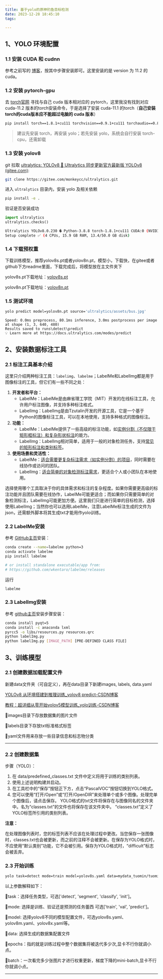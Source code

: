 ```yaml
---
title: 基于yolo的原神钓鱼目标检测
date: 2023-12-28 18:45:10
tags:

---
```


## 1、YOLO 环境配置
### 1.1 安装 CUDA 和 cudnn
参考之前写的 [博客](https://blog.csdn.net/weixin_44349241/article/details/114333235)，按其中步骤安装即可。这里安装的是 version 为 11.2 的cuda。
### 1.2 安装 pytorch-gpu
去 [torch官网](https://pytorch.org/get-started/previous-versions/) 寻找与自己 cuda 版本相对应的 pytorch，这里我没有找到对应 cuda-11.2 版本的torch安装命令，于是选择了安装 cuda-11.1 的torch（**自己安装torch的cuda版本应不能超过电脑的 cuda 版本**）
```bash
pip install torch==1.8.1+cu111 torchvision==0.9.1+cu111 torchaudio==0.8.1 -f https://download.pytorch.org/whl/torch_stable.html
```
> 建议先安装 torch，再安装 yolo；若先安装 yolo，系统会自行安装 torch-cpu，还需卸载
### 1.3 安装 yolov8

git 拉取 [ultralytics: YOLOv8 🚀 Ultralytics 同步更新官方最新版 YOLOv8 (gitee.com)](https://gitee.com/monkeycc/ultralytics):

```bash
git clone https://gitee.com/monkeycc/ultralytics.git
```

进入 `ultralytics` 目录内，安装 yolo 及相关依赖

```bash
pip install -e .
```
验证是否安装成功
```python
import ultralytics
ultralytics.checks()
```
```bash
Ultralytics YOLOv8.0.230 � Python-3.8.8 torch-1.8.1+cu111 CUDA:0 (NVIDIA GeForce GTX 1050 Ti, 4096MiB)
Setup complete ✅ (4 CPUs, 15.9 GB RAM, 13.4/50.0 GB disk)
```

### 1.4 下载预权重

下载训练模型，推荐yolov8s.pt或者yolov8n.pt，模型小，下载快，在gitee或者github下方readme里面，下载完成后，将模型放在主文件夹下

yolov8s.pt下载地址：[yolov8s.pt](https://github.com/ultralytics/assets/releases/download/v0.0.0/yolov8s.pt)

yolov8n.pt下载地址：[yolov8n.pt](https://github.com/ultralytics/assets/releases/download/v0.0.0/yolov8n.pt)

### 1.5 测试环境

```bash
yolo predict model=yolov8n.pt source='ultralytics/assets/bus.jpg'
```

``` image 1/1 E:\myProject\ultralytics\ultralytics\assets\bus.jpg: 640x480 4 persons, 1 bus, 1 stop sign, 80.1ms
Speed: 0.0ms preprocess, 80.1ms inference, 3.0ms postprocess per image at shape (1, 3, 640, 480)
Results saved to runs\detect\predict
💡 Learn more at https://docs.ultralytics.com/modes/predict
```

## 2、安装数据标注工具

### 2.1 标注工具基本介绍

这里只介绍两种标注工具：`labelimg`、`labelme`；LabelMe和LabelImg都是用于图像标注的工具，但它们有一些不同之处：

1. **开发者和平台：**
   - LabelMe：LabelMe是由麻省理工学院（MIT）开发的在线标注工具，允许用户标注图像，并支持多种标注格式。
   - LabelImg：LabelImg是由Tzutalin开发的开源工具，它是一个基于Python的图像标注工具，可以在本地使用，支持多种格式的图像标注。
3. **功能：**
   - LabelMe：LabelMe提供了一些高级的标注功能，如<u>实例分割（不仅限于矩形框标注）和复杂形状标注</u>的能力。
   - LabelImg：LabelImg相对简单，适用于一般的对象检测任务，支持<u>常见的矩形标注和类别标签</u>。
4. **使用场景和灵活性：**
   - LabelMe：<u>适合需要更复杂标注需求（如实例分割）的项目</u>，同时需要在线协作或访问的团队。
   - LabelImg：<u>适合简单的对象检测标注需求</u>，更适合个人或小团队在本地使用。

选择使用哪个工具取决于你的具体需求和标注的复杂程度。如果你需要更高级的标注功能并且团队需要在线协作，LabelMe可能更适合；而如果你只需要简单的对象检测标注，LabelImg可能更加方便。这里我们只是进行简单的目标检测，选择使用LabelImg；当然你也可以选用LabelMe，注意LabelMe标注生成的文件为json，还需额外脚本将其生成txt才能用作yolo训练。

### 2.2 LabelMe安装

参考 [GitHub主页](https://github.com/labelmeai/labelme)安装：
```bash
conda create --name=labelme python=3
conda activate labelme
pip install labelme

# or install standalone executable/app from:
# https://github.com/wkentaro/labelme/releases
```
运行
```bash
labelme
```
### 2.3 LabelImg安装

参考 [github主页](https://github.com/HumanSignal/labelImg)安装步骤安装：

```bash
conda install pyqt=5
conda install -c anaconda lxml
pyrcc5 -o libs/resources.py resources.qrc
python labelImg.py
python labelImg.py [IMAGE_PATH] [PRE-DEFINED CLASS FILE]
```

## 3、训练模型

### 2.1 创建数据加载配置文件

新建data文件夹（可自定义），再在data目录下新建images, labels, data.yaml 

[YOLOv8 从环境搭建到推理训练_yolov8 predict-CSDN博客](https://blog.csdn.net/weixin_61988885/article/details/129421538?share_token=dad53e58-4c3a-4935-9a84-56924d78a2af)

[教程：超详细从零开始yolov5模型训练_yolo训练-CSDN博客](https://blog.csdn.net/qq_45701791/article/details/113992622)

📌images目录下存放数据集的图片文件

📌labels目录下存放txt标准格式标签

📌yaml文件用来存放一些目录信息和标志物分类

---

### 2.2 创建数据集

步骤（YOLO）：
1. 在 data/predefined_classes.txt 文件中定义将用于训练的类别列表。
2. 使用上述说明构建并启动。
3. 在工具栏中的“保存”按钮正下方，点击“PascalVOC”按钮切换到YOLO格式。
4. 您可以使用“打开/Open”或“打开/OpenDIR”来处理单个或多个图像。处理完单个图像后，请点击保存。
   YOLO格式的txt文件将保存在与图像同名的文件夹中。名为“classes.txt”的文件也将保存在该文件夹中。 “classes.txt”定义了YOLO标签所引用的类别列表。

**注意：**

在处理图像列表时，您的标签列表不应该在处理过程中更改。当您保存一张图像时，classes.txt也会被更新，而之前的注释不会被更新。在保存为YOLO格式时，不应使用“默认类别”功能，它不会被引用。保存为YOLO格式时，“difficult”标志会被丢弃。 

### 2.3 开始训练

```bash
yolo task=detect mode=train model=yolov8s.yaml data=mydata_tuomin/tuomin.yaml epochs=100 batch=4 device=0
```

以上参数解释如下：

📌task：选择任务类型，可选['detect', 'segment', 'classify', 'init']。

📌mode: 选择是训练、验证还是预测的任务蕾西 可选['train', 'val', 'predict']。

📌model: 选择yolov8不同的模型配置文件，可选yolov8s.yaml、yolov8m.yaml、yolov8x.yaml等。

📌data: 选择生成的数据集配置文件

📌epochs：指的就是训练过程中整个数据集将被迭代多少次,显卡不行你就调小点。

📌batch：一次看完多少张图片才进行权重更新，梯度下降的mini-batch,显卡不行你就调小点。

---

